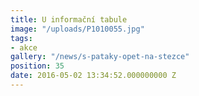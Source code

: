 ```yaml
---
title: U informační tabule
image: "/uploads/P1010055.jpg"
tags:
- akce
gallery: "/news/s-pataky-opet-na-stezce"
position: 35
date: 2016-05-02 13:34:52.000000000 Z
---
```

